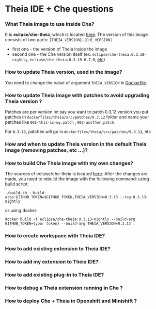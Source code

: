# Theia IDE + Che questions

### What Theia image to use inside Che?

It is **eclipse/che-theia**, which is located [here](https://hub.docker.com/r/eclipse/che-theia/).
The version of this image consists of two parts: 
`[THEIA_VERSION]-[CHE_VERSION]`
- first one - the version of Theia inside the image
- second one - the Che version itself (ex. `eclipse/che-theia:0.3.10-nightly`, `eclipse/che-theia:0.3.10-6.7.0`, [etc](https://hub.docker.com/r/eclipse/che-theia/tags/)) 
 

### How to update Theia version, used in the image?

You need to change the value of argument `THEIA_VERSION` in [Dockerfile](https://github.com/eclipse/che/blob/master/dockerfiles/theia/Dockerfile).

### How to update Theia image with patches to avoid upgrading Theia version ?
Patches are per version
let say you want to patch 0.3.12 version
you put patches in `dockerfiles/theia/src/patches/0.3.12` folder and name your patches like `001-this-is-my.patch` , `002-another.patch`

For `0.3.13`, patches will go in `dockerfiles/theia/src/patches/0.3.13`, etc


### How and when to update Theia version in the default Theia image (removing patches, etc ...)?

### How to build Che Theia image with my own changes?

The sources of eclipse/che-theia is located [here](https://github.com/eclipse/che/tree/master/dockerfiles/theia).
After the changes are made, you need to rebuild the image with the following command:
using build script:
```
./build.sh --build-args:GITHUB_TOKEN=$GITHUB_TOKEN,THEIA_VERSION=0.3.13 --tag:0.3.13-nightly
```
or using docker:

```
docker build -t eclipse/che-theia:0.3.13-nightly --build-arg GITHUB_TOKEN={your token} --build-arg THEIA_VERSION=0.3.13 .
```
### How to create workspace with Theia IDE?

### How to add existing extension to Theia IDE?

### How to add my extension to Theia IDE?

### How to add existing plug-in to Theia IDE?

### How to debug a Theia extension running in Che ?

### How to deploy Che + Theia in Openshift and Minishift ?
